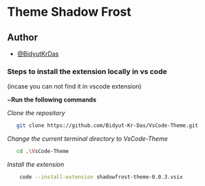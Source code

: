 # Theme Shadow Frost

## Author

- [@BidyutKrDas](https://github.com/Bidyut-Kr-Das)

### Steps to install the extension locally in vs code

(incase you can not find it in vscode extension)

~**Run the following commands**

_Clone the repository_

```bash
   git clone https://github.com/Bidyut-Kr-Das/VsCode-Theme.git
```

_Change the current terminal directory to VsCode-Theme_

```bash
   cd .\VsCode-Theme
```

_Install the extension_

```bash
    code --install-extension shadowfrost-theme-0.0.3.vsix
```
